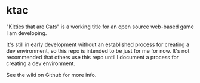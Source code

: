 ktac
====

"Kitties that are Cats" is a working title for an open source web-based game I am developing.

It's still in early development without an established process for creating a dev environment, so this repo is intended to be just for me for now.  It's not recommended that others use this repo until I document a process for creating a dev environment.

See the wiki on Github for more info.
